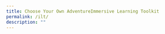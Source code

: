 ```yaml
---
title: Choose Your Own AdventureImmersive Learning Toolkit
permalink: /ilt/
description: ""
---
```

